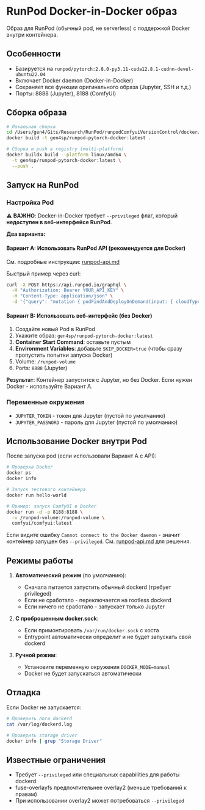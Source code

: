 # RunPod Docker-in-Docker образ

Образ для RunPod (обычный pod, не serverless) с поддержкой Docker внутри контейнера.

## Особенности

-   Базируется на `runpod/pytorch:2.8.0-py3.11-cuda12.8.1-cudnn-devel-ubuntu22.04`
-   Включает Docker daemon (Docker-in-Docker)
-   Сохраняет все функции оригинального образа (Jupyter, SSH и т.д.)
-   Порты: 8888 (Jupyter), 8188 (ComfyUI)

## Сборка образа

```bash
# Локальная сборка
cd /Users/gen4/Gits/Research/RunPod/runpodComfyuiVersionControl/docker/pod
docker build -t gen4sp/runpod-pytorch-docker:latest .

# Сборка и push в registry (multi-platform)
docker buildx build --platform linux/amd64 \
  -t gen4sp/runpod-pytorch-docker:latest \
  --push .
```

## Запуск на RunPod

### Настройка Pod

⚠️ **ВАЖНО**: Docker-in-Docker требует `--privileged` флаг, который **недоступен в веб-интерфейсе RunPod**.

**Два варианта:**

#### Вариант A: Использовать RunPod API (рекомендуется для Docker)

См. подробные инструкции: [runpod-api.md](./runpod-api.md)

Быстрый пример через curl:

```bash
curl -X POST https://api.runpod.io/graphql \
  -H "Authorization: Bearer YOUR_API_KEY" \
  -H "Content-Type: application/json" \
  -d '{"query": "mutation { podFindAndDeployOnDemand(input: { cloudType: ALL gpuTypeId: \"NVIDIA RTX A5000\" name: \"docker-pod\" imageName: \"gen4sp/runpod-pytorch-docker:latest\" dockerArgs: \"--privileged\" containerDiskInGb: 50 volumeInGb: 100 ports: \"8888/http,8188/http\" }) { id } }"}'
```

#### Вариант B: Использовать веб-интерфейс (без Docker)

1. Создайте новый Pod в RunPod
2. Укажите образ: `gen4sp/runpod-pytorch-docker:latest`
3. **Container Start Command**: оставьте пустым
4. **Environment Variables**: добавьте `SKIP_DOCKER=true` (чтобы сразу пропустить попытки запуска Docker)
5. Volume: `/runpod-volume`
6. Ports: `8888` (Jupyter)

**Результат**: Контейнер запустится с Jupyter, но без Docker. Если нужен Docker - используйте Вариант A.

### Переменные окружения

-   `JUPYTER_TOKEN` - токен для Jupyter (пустой по умолчанию)
-   `JUPYTER_PASSWORD` - пароль для Jupyter (пустой по умолчанию)

## Использование Docker внутри Pod

После запуска pod (если использовали Вариант A с API):

```bash
# Проверка Docker
docker ps
docker info

# Запуск тестового контейнера
docker run hello-world

# Пример: запуск ComfyUI в Docker
docker run -d -p 8188:8188 \
  -v /runpod-volume:/runpod-volume \
  comfyui/comfyui:latest
```

Если видите ошибку `Cannot connect to the Docker daemon` - значит контейнер запущен без `--privileged`. См. [runpod-api.md](./runpod-api.md) для решения.

## Режимы работы

1. **Автоматический режим** (по умолчанию):

    - Сначала пытается запустить обычный dockerd (требует privileged)
    - Если не сработало - переключается на rootless dockerd
    - Если ничего не сработало - запускает только Jupyter

2. **С проброшенным docker.sock**:

    - Если примонтировать `/var/run/docker.sock` с хоста
    - Entrypoint автоматически определит и не будет запускать свой dockerd

3. **Ручной режим**:
    - Установите переменную окружения `DOCKER_MODE=manual`
    - Docker не будет запускаться автоматически

## Отладка

Если Docker не запускается:

```bash
# Проверить логи dockerd
cat /var/log/dockerd.log

# Проверить storage driver
docker info | grep "Storage Driver"
```

## Известные ограничения

-   Требует `--privileged` или специальных capabilities для работы dockerd
-   fuse-overlayfs предпочтительнее overlay2 (меньше требований к правам)
-   При использовании overlay2 может потребоваться `--privileged`

